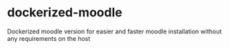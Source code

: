 # dockerized-moodle
Dockerized moodle version for easier and faster moodle installation without any requirements on the host